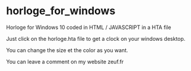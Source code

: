 # horloge_for_windows
Horloge for Windows 10 coded in HTML / JAVASCRIPT in a HTA file

Just click on the horloge.hta file to get a clock on your windows desktop.

You can change the size et the color as you want.

You can leave a comment on my website zeuf.fr
